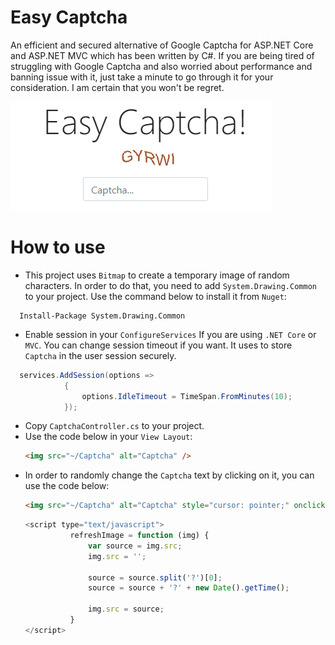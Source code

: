 # Easy Captcha
An efficient and secured alternative of Google Captcha for ASP.NET Core and ASP.NET MVC which has been written by C#. If you are being tired of struggling with Google Captcha and also worried about performance and banning issue with it, just take a minute to go through it for your consideration. I am certain that you won't be regret.

![Easy Captcha](/EasyCaptcha/wwwroot/img/easyCaptcha.PNG)

# How to use
* This project uses `Bitmap` to create a temporary image of random characters. In order to do that, you need to add `System.Drawing.Common` to your project. Use the command below to install it from `Nuget`:
```
  Install-Package System.Drawing.Common
```
* Enable session in your `ConfigureServices` If you are using `.NET Core` or `MVC`. You can change session timeout if you want. It uses to store `Captcha` in the user session securely.
```C#
  services.AddSession(options =>
            {
                options.IdleTimeout = TimeSpan.FromMinutes(10);
            });
```            
* Copy `CaptchaController.cs` to your project.
* Use the code below in your `View Layout`:
  ```HTML
  <img src="~/Captcha" alt="Captcha" />
  ```
* In order to randomly change the `Captcha` text by clicking on it, you can use the code below:
  ```HTML
  <img src="~/Captcha" alt="Captcha" style="cursor: pointer;" onclick="refreshImage(this);" />
  ```
  ```Javascript
  <script type="text/javascript">
            refreshImage = function (img) {
                var source = img.src;
                img.src = '';

                source = source.split('?')[0];
                source = source + '?' + new Date().getTime();

                img.src = source;
            }
  </script>
  ```

